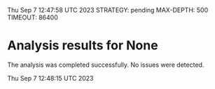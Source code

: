 Thu Sep  7 12:47:58 UTC 2023
STRATEGY: pending
MAX-DEPTH: 500
TIMEOUT: 86400
# Analysis results for None
The analysis was completed successfully. No issues were detected.

Thu Sep  7 12:48:15 UTC 2023
